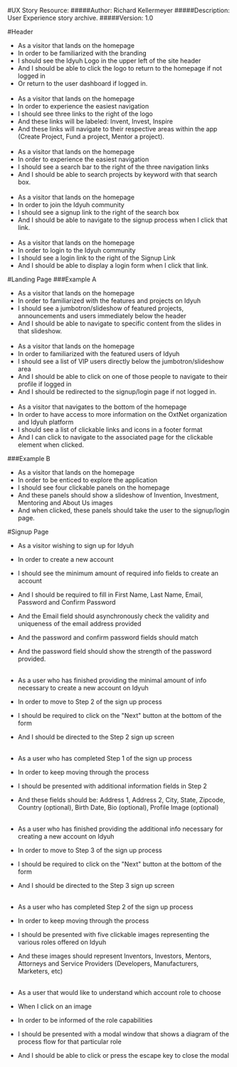 #UX Story Resource:
#####Author:  Richard Kellermeyer
#####Description: User Experience story archive.
#####Version: 1.0

#Header
- As a visitor that lands on the homepage
- In order to be familiarized with the branding
- I should see the Idyuh Logo in the upper left of the site header
- And I should be able to click the logo to return to the homepage if not logged in
- Or return to the user dashboard if logged in.
<br><br>
- As a visitor that lands on the homepage
- In order to experience the easiest navigation
- I should see three links to the right of the logo
- And these links will be labeled: Invent, Invest, Inspire
- And these links will navigate to their respective areas within the app (Create Project, Fund a project, Mentor a project).
<br><br>
- As a visitor that lands on the homepage
- In order to experience the easiest navigation
- I should see a search bar to the right of the three navigation links
- And I should be able to search projects by keyword with that search box.
<br><br>
- As a visitor that lands on the homepage
- In order to join the Idyuh community
- I should see a signup link to the right of the search box
- And I should be able to navigate to the signup process when I click that link.
<br><br>
- As a visitor that lands on the homepage
- In order to login to the Idyuh community
- I should see a login link to the right of the Signup Link
- And I should be able to display a login form when I click that link.

#Landing Page
###Example A
- As a visitor that lands on the homepage
- In order to familiarized with the features and projects on Idyuh
- I should see a jumbotron/slideshow of featured projects, announcements and users immediately below the header
- And I should be able to navigate to specific content from the slides in that slideshow.
<br><br>
- As a visitor that lands on the homepage
- In order to familiarized with the featured users of Idyuh
- I should see a list of VIP users directly below the jumbotron/slideshow area
- And I should be able to click on one of those people to navigate to their profile if logged in
- And I should be redirected to the signup/login page if not logged in.
<br><br>
- As a visitor that navigates to the bottom of the homepage
- In order to have access to more information on the OxtNet organization and Idyuh platform
- I should see a list of clickable links and icons in a footer format
- And I can click to navigate to the associated page for the clickable element when clicked.

###Example B
- As a visitor that lands on the homepage
- In order to be enticed to explore the application
- I should see four clickable panels on the homepage
- And these panels should show a slideshow of Invention, Investment, Mentoring and About Us images
- And when clicked, these panels should take the user to the signup/login page.

#Signup Page
- As a visitor wishing to sign up for Idyuh
- In order to create a new account
- I should see the minimum amount of required info fields to create an account
- And I should be required to fill in First Name, Last Name, Email, Password and Confirm Password
- And the Email field should asynchronously check the validity and uniqueness of the email address provided
- And the password and confirm password fields should match
- And the password field should show the strength of the password provided.
<br><br>

- As a user who has finished providing the minimal amount of info necessary to create a new account on Idyuh
- In order to move to Step 2 of the sign up process
- I should be required to click on the "Next" button at the bottom of the form
- And I should be directed to the Step 2 sign up screen
<br><br>

- As a user who has completed Step 1 of the sign up process
- In order to keep moving through the process
- I should be presented with additional information fields in Step 2
- And these fields should be: Address 1, Address 2, City, State, Zipcode, Country (optional), Birth Date, Bio (optional), Profile Image (optional)
<br><br>

- As a user who has finished providing the additional info necessary for creating a new account on Idyuh
- In order to move to Step 3 of the sign up process
- I should be required to click on the "Next" button at the bottom of the form
- And I should be directed to the Step 3 sign up screen
<br><br>

- As a user who has completed Step 2 of the sign up process
- In order to keep moving through the process
- I should be presented with five clickable images representing the various roles offered on Idyuh
- And these images should represent Inventors, Investors, Mentors, Attorneys and Service Providers (Developers, Manufacturers, Marketers, etc)
<br><br>

- As a user that would like to understand which account role to choose
- When I click on an image
- In order to be informed of the role capabilities
- I should be presented with a modal window that shows a diagram of the process flow for that particular role
- And I should be able to click or press the escape key to close the modal
<br><br>
